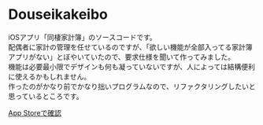 # Douseikakeibo
iOSアプリ「同棲家計簿」のソースコードです。  
配偶者に家計の管理を任せているのですが、「欲しい機能が全部入ってる家計簿アプリがない」とぼやいていたので、要求仕様を聞いて作ってみました。  
機能は必要最小限でデザインも何も凝っていないですが、人によっては結構便利に使えるかもしれません。  
作ったのがかなり前でかなり拙いプログラムなので、リファクタリングしたいと思っているところです。  

[App Storeで確認](https://apps.apple.com/jp/app/%E9%81%8B%E5%91%BD%E3%81%AE%E5%88%86%E3%81%8B%E3%82%8C%E9%81%93/id1641048554)
